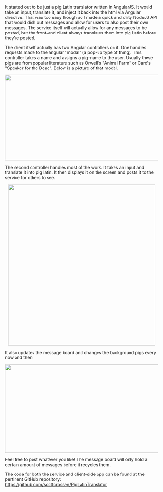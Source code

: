 It started out to be just a pig Latin translator written in AngularJS. It would take an input, translate it, and inject it back into the html via Angular directive. That was too easy though so I made a quick and dirty NodeJS API that would dish out messages and allow for users to also post their own messages. The service itself will actually allow for any messages to be posted, but the front-end client always translates them into pig Latin before they're posted.

The client itself actually has two Angular controllers on it. One handles requests made to the angular "modal" (a pop-up type of thing). This controller takes a name and assigns a pig-name to the user. Usually these pigs are from popular literature such as Orwell's "Animal Farm" or Card's "Speaker for the Dead". Below is a picture of that modal.

<center> <img src="require('assets/images/projects/pig_latin/pig_latin_modal.png')" style="width: 646; height: 282;" /> </center>

The second controller handles most of the work. It takes an input and translate it into pig latin. It then displays it on the screen and posts it to the service for others to see.

<center> <img src="require('assets/images/projects/pig_latin/pig_latin_2.png')" style="width: 485; height: 531;" /> </center>

It also updates the message board and changes the background pigs every now and then.

<center> <img src="require('assets/images/projects/pig_latin/pig_latin_1.png')" style="width: 640; height: 291;" /> </center>

Feel free to post whatever you like! The message board will only hold a certain amount of messages before it recycles them.

The code for both the service and client-side app can be found at the pertinent GitHub repository: https://github.com/scottcrossen/PigLatinTranslator
